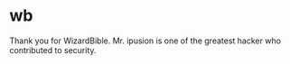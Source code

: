 # wb
Thank you for WizardBible.
Mr. ipusion is one of the greatest hacker who contributed to security.
